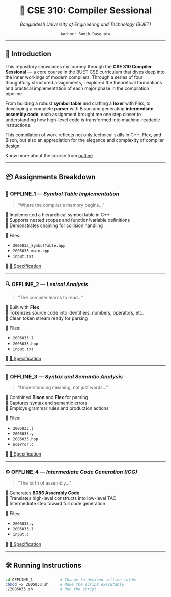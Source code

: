 <h1 align="center">🧠 CSE 310: Compiler Sessional</h1> 
<p align="center"><em>Bangladesh University of Engineering and Technology (BUET)</em></p>
<p align="center"><code>Author: Somik Dasgupta</code></p>

---

## 📘 Introduction

This repository showcases my journey through the **CSE 310 Compiler Sessional** — a core course in the BUET CSE curriculum that dives deep into the inner workings of modern compilers. Through a series of four thoughtfully structured assignments, I explored the theoretical foundations and practical implementation of each major phase in the compilation pipeline.

From building a robust **symbol table** and crafting a **lexer** with Flex, to developing a complete **parser** with Bison and generating **intermediate assembly code**, each assignment brought me one step closer to understanding how high-level code is transformed into machine-readable instructions.

This compilation of work reflects not only technical skills in C++, Flex, and Bison, but also an appreciation for the elegance and complexity of compiler design.

Know more about the course from [outline](CSE-310_outline.pdf)

---

## 📦 Assignments Breakdown

### 🧱 OFFLINE_1 — *Symbol Table Implementation*
> “Where the compiler's memory begins...”

🔹 Implemented a hierarchical symbol table in C++  
🔹 Supports nested scopes and function/variable definitions  
🔹 Demonstrates chaining for collision handling

📄 Files:
- `2005033_SymbolTable.hpp`
- `2005033_main.cpp`
- `input.txt`

📘 [📄 Specification](OFFLINE_1/Symbol%20Table%20Implementation.pdf)

---

### 🔍 OFFLINE_2 — *Lexical Analysis*
> “The compiler learns to read...”

🔸 Built with **Flex**  
🔸 Tokenizes source code into identifiers, numbers, operators, etc.  
🔸 Clean token stream ready for parsing

📄 Files:
- `2005033.l`
- `2005033.hpp`
- `input.txt`

📘 [📄 Specification](OFFLINE_2/spec.pdf)

---

### 🧠 OFFLINE_3 — *Syntax and Semantic Analysis*
> “Understanding meaning, not just words…”

🔸 Combined **Bison** and **Flex** for parsing  
🔸 Captures syntax and semantic errors  
🔸 Employs grammar rules and production actions

📄 Files:
- `2005033.l`
- `2005033.y`
- `2005033.hpp`
- `noerror.c`

📘 [📄 Specification](OFFLINE_3/CSE310_July_2023_YACC_Assignment_Spec.pdf)

---

### ⚙️ OFFLINE_4 — *Intermediate Code Generation (ICG)*
> “The birth of assembly...”

🔸 Generates **8086 Assembly Code**  
🔸 Translates high-level constructs into low-level TAC  
🔸 Intermediate step toward full code generation

📄 Files:
- `2005033.y`
- `2005033.l`
- `input.c`

📘 [📄 Specification](OFFLINE_4/CSE_310_July_2023_ICG_Spec.pdf)

---

## 🛠️ Running Instructions

```bash
cd OFFLINE_1            # Change to desired offline folder
chmod +x 2005033.sh     # Make the script executable
./2005033.sh            # Run the script
